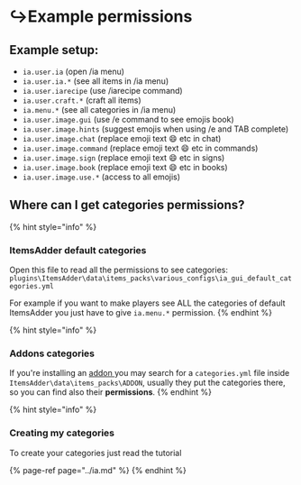 # ↪️Example permissions

## Example setup:

* `ia.user.ia` \(open /ia menu\)
* `ia.user.ia.*` \(see all items in /ia menu\)
* `ia.user.iarecipe` \(use /iarecipe command\)
* `ia.user.craft.*` \(craft all items\)
* `ia.menu.*` \(see all categories in /ia menu\)
* `ia.user.image.gui` \(use /e command to see emojis book\)
* `ia.user.image.hints` \(suggest emojis when using /e and TAB complete\)
* `ia.user.image.chat` \(replace emoji text :smile: etc in chat\)
* `ia.user.image.command` \(replace emoji text :smile: etc in commands\)
* `ia.user.image.sign` \(replace emoji text :smile: etc in signs\)
* `ia.user.image.book` \(replace emoji text :smile: etc in books\)
* `ia.user.image.use.*` \(access to all emojis\)

## Where can I get categories permissions?

{% hint style="info" %}
### ItemsAdder default categories

Open this file to read all the permissions to see categories: `plugins\ItemsAdder\data\items_packs\various_configs\ia_gui_default_categories.yml`

For example if you want to make players see ALL the categories of default ItemsAdder you just have to give `ia.menu.*` permission.
{% endhint %}

{% hint style="info" %}
### Addons categories

If you're installing an [addon ](https://addons.plugin.ga/itemsadder/)you may search for a `categories.yml` file inside `ItemsAdder\data\items_packs\ADDON`, usually they put the categories there, so you can find also their **permissions**.
{% endhint %}

{% hint style="info" %}
### Creating my categories

To create your categories just read the tutorial

{% page-ref page="../ia.md" %}
{% endhint %}





